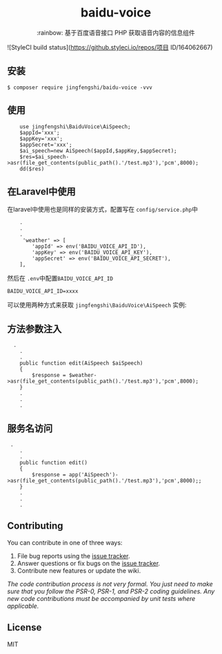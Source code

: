 <h1 align="center"> baidu-voice </h1>

<p align="center">:rainbow: 基于百度语音接口 PHP 获取语音内容的信息组件</p>

![StyleCI build status](https://github.styleci.io/repos/项目 ID/164062667) 
## 安装

```shell
$ composer require jingfengshi/baidu-voice -vvv
```

## 使用
```shell
    use jingfengshi\BaiduVoice\AiSpeech;
    $appId='xxx';
    $appKey='xxx';
    $appSecret='xxx';
    $ai_speech=new AiSpeech($appId,$appKey,$appSecret);
    $res=$ai_speech->asr(file_get_contents(public_path().'/test.mp3'),'pcm',8000);
    dd($res)
```

## 在Laravel中使用
在laravel中使用也是同样的安装方式，配置写在 `config/service.php`中
```shell
    .
    .
    .
     'weather' => [
        'appId' => env('BAIDU_VOICE_API_ID'),
        'appKey' => env('BAIDU_VOICE_API_KEY'),
        'appSecret' => env('BAIDU_VOICE_API_SECRET'),
    ],

```
然后在 `.env`中配置`BAIDU_VOICE_API_ID`
```shell
BAIDU_VOICE_API_ID=xxxx
```
可以使用两种方式来获取  `jingfengshi\BaiduVoice\AiSpeech` 实例:

## 方法参数注入

```shell
  .
    .
    .
    public function edit(AiSpeech $aiSpeech) 
    {
        $response = $weather->asr(file_get_contents(public_path().'/test.mp3'),'pcm',8000);
    }
    .
    .
    .

```

## 服务名访问

```shell
 .
    .
    .
    public function edit() 
    {
        $response = app('AiSpeech')->asr(file_get_contents(public_path().'/test.mp3'),'pcm',8000);;
    }
    .
    .
    .

```

## Contributing

You can contribute in one of three ways:

1. File bug reports using the [issue tracker](https://github.com/jingfengshi/baidu-voice/issues).
2. Answer questions or fix bugs on the [issue tracker](https://github.com/jingfengshi/baidu-voice/issues).
3. Contribute new features or update the wiki.

_The code contribution process is not very formal. You just need to make sure that you follow the PSR-0, PSR-1, and PSR-2 coding guidelines. Any new code contributions must be accompanied by unit tests where applicable._

## License

MIT